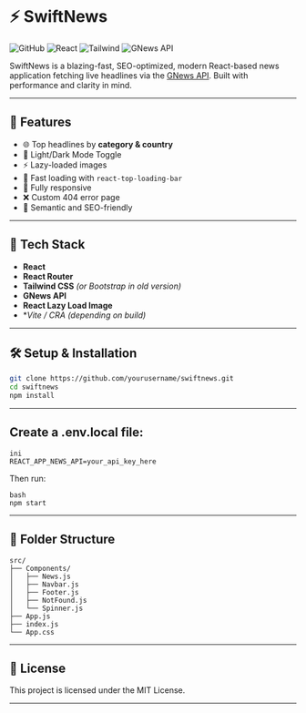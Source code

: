 # ⚡ SwiftNews

![GitHub](https://img.shields.io/badge/-GitHub-181717?style=flat&logo=github)
![React](https://img.shields.io/badge/-React-61DAFB?style=flat&logo=react)
![Tailwind](https://img.shields.io/badge/-TailwindCSS-38B2AC?style=flat&logo=tailwind-css)
![GNews API](https://img.shields.io/badge/-GNews%20API-blue?style=flat)

SwiftNews is a blazing-fast, SEO-optimized, modern React-based news application fetching live headlines via the [GNews API](https://gnews.io/). Built with performance and clarity in mind.

---

## 🌟 Features

- 🌐 Top headlines by **category & country**
- 🎨 Light/Dark Mode Toggle
- ⚡ Lazy-loaded images
- 🚀 Fast loading with `react-top-loading-bar`
- 📱 Fully responsive
- ❌ Custom 404 error page
- 🧠 Semantic and SEO-friendly

---

## 🔧 Tech Stack

- **React**
- **React Router**
- **Tailwind CSS** *(or Bootstrap in old version)*
- **GNews API**
- **React Lazy Load Image**
- **Vite / CRA (depending on build)*

---

## 🛠️ Setup & Installation

```bash
git clone https://github.com/yourusername/swiftnews.git
cd swiftnews
npm install
```

---

## Create a .env.local file:

```
ini
REACT_APP_NEWS_API=your_api_key_here
```

Then run:
```
bash
npm start
```

---

## 📂 Folder Structure

```
src/
├── Components/
│   ├── News.js
│   ├── Navbar.js
│   ├── Footer.js
│   ├── NotFound.js
│   └── Spinner.js
├── App.js
├── index.js
└── App.css
```

---

## 📄 License
This project is licensed under the MIT License.

---